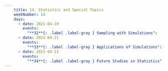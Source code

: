 ```yaml
---
    title: 14. Statistics and Special Topics
    weekNumber: 14
    days:
      - date: 2021-04-19
        events:
          "**32**{: .label .label-gray } Sampling with Simulations":
      - date: 2021-04-21
        events:
          "**33**{: .label .label-gray } Applications of Simulations":
      - date: 2021-04-23
        events:
          "**34**{: .label .label-gray } Future Studies in Statistics":
---
```

